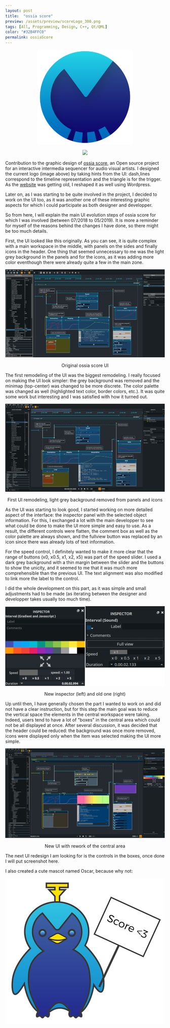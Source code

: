 ```yaml
---
layout: post
title:  "ossia score"
preview: /assets/preview/scoreLogo_300.png
tags: [All, Programming, Design, C++, Qt/QML]
color: "#32B4FFC0"
permalink: ossiaScore
---
```



<p align="center">
    <img src="/assets/scoreLogo.png" width="300"/>
</p>


<p align="center">
<a href="https://raw.githubusercontent.com/OSSIA/score/master/docs/score.png">
  <img src="https://raw.githubusercontent.com/OSSIA/score/master/docs/score.png"/>
  </a>
</p>

Contribution to the graphic design of [ossia score](https://github.com/OSSIA/score), an Open source project for an interactive intermedia sequencer for audio visual artists. I designed the current logo (image above) by taking hints from the UI: dash,lines correspond to the timeline representation and the triangle is for the trigger. As the [website](https://ossia.io/) was getting old, I reshaped it as well using Wordpress. 

Later on, as I was starting to be quite involved in the project, I decided to work on the UI too, as it was another one of these interesting graphic aspects for which I could participate as both designer and developper.

So from here, I will explain the main UI evolution steps of ossia score for which I was involved (between 07/2018 to 05/2019). It is more a reminder for myself of the reasons behind the changes I have done, so there might be too much details.

First, the UI looked like this originally. As you can see, it is quite complex with a main workspace in the middle, with panels on the sides and finally icons in the header. One thing that seemed unnecessary to me was the light grey background in the panels and for the icons, as it was adding more color eventhough there were already quite a few in the main zone. 
<p align="center">
<a href="/assets/score-0.png">
  <img src="/assets/score-0.png"/>
</a>
<figcaption style="text-align:center">Original ossia score UI</figcaption>
</p>

The first remodeling of the UI was the biggest remodeling. I really focused on making the UI look simpler: the grey background was removed and the minimap (top-center) was changed to be more discrete. The color palette was changed as well (highlighted text color, border colors, etc.). It was quite some work but interesting and I was satisfied with how it turned out. 

<p align="center">
<a href="/assets/score-1.png">
  <img src="/assets/score-1.png"/>
</a>
<figcaption style="text-align:center">First UI remodeling, light grey background removed from panels and icons</figcaption>
</p>

As the UI was starting to look good, I started working on more detailed aspect of the interface: the inspector panel with the selected object information. For this, I exchanged a lot with the main developper to see what could be done to make the UI more simple and easy to use. As a result, the different controls were flatten, the comment box as well as the color palette are always shown, and the fullview button was replaced by an icon since there was already lots of text information. 

For the speed control, I definitely wanted to make it more clear that the range of buttons (x0, x0.5, x1, x2, x5) was part of the speed slider. I used a dark grey background with a thin margin between the slider and the buttons to show the unicity, and it seemed to me that it was much more comprehensible than the previous UI. The text alignment was also modified to link more the label to the control.

I did the whole development on this part, as it was simple and small adjustments had to be made (as iterating between the designer and developper takes usually too much time).

<p align="center">
<img src="/assets/inspectors.png"/>
<figcaption style="text-align:center">New inspector (left) and old one (right)</figcaption>
</p>

Up until then, I have generally chosen the part I wanted to work on and did not have a clear instruction, but for this step the main goal was to reduce the vertical space the elements in the central workspace were taking. Indeed, users tend to have a lot of "boxes" in the central area which could not be all displayed at once. After several discussion, it was decided that the header could be reduced: the background was once more removed, icons were displayed only when the item was selected making the UI more simple. 

<p align="center">
<a href="/assets/score-3.png">
<img src="/assets/score-3.png"/>
</a>
<figcaption style="text-align:center">New UI with rework of the central area</figcaption>
</p>

The next UI redesign I am looking for is the controls in the boxes, once done I will put screenshot here.

I also created a cute mascot named Oscar, because why not: 

<p align="center">
<a href="/assets/oscar_triggered_loop.gif">
  <img src="/assets/scoreFun.png"/>
  </a>
</p>

